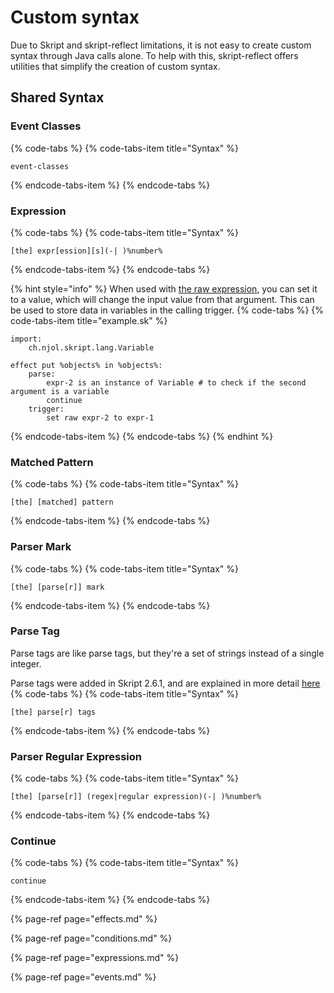 # Custom syntax

Due to Skript and skript-reflect limitations, it is not easy to create custom syntax through Java calls alone. To help with this, skript-reflect offers utilities that simplify the creation of custom syntax.

## Shared Syntax

### Event Classes

{% code-tabs %}
{% code-tabs-item title="Syntax" %}
```text
event-classes
```
{% endcode-tabs-item %}
{% endcode-tabs %}

### Expression

{% code-tabs %}
{% code-tabs-item title="Syntax" %}
```text
[the] expr[ession][s](-| )%number%
```
{% endcode-tabs-item %}
{% endcode-tabs %}

{% hint style="info" %}
When used with [the raw expression](../../basics/utilities.md#raw-expression), you can set it to a value, which will change the input value from that argument. This can be used to store data in variables in the calling trigger.
{% code-tabs %}
{% code-tabs-item title="example.sk" %}
```text
import:
	ch.njol.skript.lang.Variable

effect put %objects% in %objects%:
	parse:
		expr-2 is an instance of Variable # to check if the second argument is a variable
		continue
	trigger:
		set raw expr-2 to expr-1
```
{% endcode-tabs-item %}
{% endcode-tabs %}
{% endhint %}

### Matched Pattern

{% code-tabs %}
{% code-tabs-item title="Syntax" %}
```text
[the] [matched] pattern
```
{% endcode-tabs-item %}
{% endcode-tabs %}

### Parser Mark

{% code-tabs %}
{% code-tabs-item title="Syntax" %}
```text
[the] [parse[r]] mark
```
{% endcode-tabs-item %}
{% endcode-tabs %}

### Parse Tag

Parse tags are like parse tags, but they're a set of strings instead of a single integer.

Parse tags were added in Skript 2.6.1, and are explained in more detail [here](https://github.com/SkriptLang/Skript/pull/4176#issuecomment-882056536)
{% code-tabs %}
{% code-tabs-item title="Syntax" %}
```text
[the] parse[r] tags
```
{% endcode-tabs-item %}
{% endcode-tabs %}

### Parser Regular Expression

{% code-tabs %}
{% code-tabs-item title="Syntax" %}
```text
[the] [parse[r]] (regex|regular expression)(-| )%number%
```
{% endcode-tabs-item %}
{% endcode-tabs %}

### Continue

{% code-tabs %}
{% code-tabs-item title="Syntax" %}
```text
continue
```
{% endcode-tabs-item %}
{% endcode-tabs %}



{% page-ref page="effects.md" %}

{% page-ref page="conditions.md" %}

{% page-ref page="expressions.md" %}

{% page-ref page="events.md" %}
